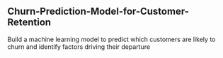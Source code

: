 ## Churn-Prediction-Model-for-Customer-Retention
Build a machine learning model to predict which customers are likely to churn and identify factors driving their departure
